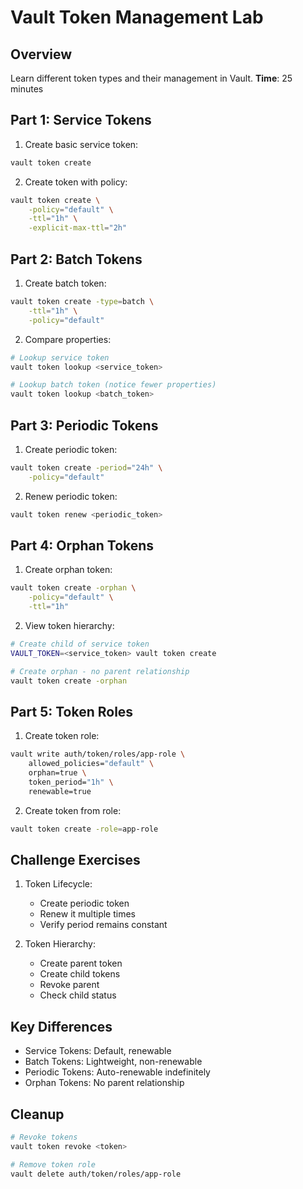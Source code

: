 # Vault Token Management Lab

## Overview
Learn different token types and their management in Vault.
**Time**: 25 minutes

## Part 1: Service Tokens

1. Create basic service token:
```bash
vault token create
```

2. Create token with policy:
```bash
vault token create \
    -policy="default" \
    -ttl="1h" \
    -explicit-max-ttl="2h"
```

## Part 2: Batch Tokens

1. Create batch token:
```bash
vault token create -type=batch \
    -ttl="1h" \
    -policy="default"
```

2. Compare properties:
```bash
# Lookup service token
vault token lookup <service_token>

# Lookup batch token (notice fewer properties)
vault token lookup <batch_token>
```

## Part 3: Periodic Tokens

1. Create periodic token:
```bash
vault token create -period="24h" \
    -policy="default"
```

2. Renew periodic token:
```bash
vault token renew <periodic_token>
```

## Part 4: Orphan Tokens

1. Create orphan token:
```bash
vault token create -orphan \
    -policy="default" \
    -ttl="1h"
```

2. View token hierarchy:
```bash
# Create child of service token
VAULT_TOKEN=<service_token> vault token create

# Create orphan - no parent relationship
vault token create -orphan
```

## Part 5: Token Roles

1. Create token role:
```bash
vault write auth/token/roles/app-role \
    allowed_policies="default" \
    orphan=true \
    token_period="1h" \
    renewable=true
```

2. Create token from role:
```bash
vault token create -role=app-role
```

## Challenge Exercises

1. Token Lifecycle:
   - Create periodic token
   - Renew it multiple times
   - Verify period remains constant

2. Token Hierarchy:
   - Create parent token
   - Create child tokens
   - Revoke parent
   - Check child status

## Key Differences
- Service Tokens: Default, renewable
- Batch Tokens: Lightweight, non-renewable
- Periodic Tokens: Auto-renewable indefinitely
- Orphan Tokens: No parent relationship

## Cleanup
```bash
# Revoke tokens
vault token revoke <token>

# Remove token role
vault delete auth/token/roles/app-role
```